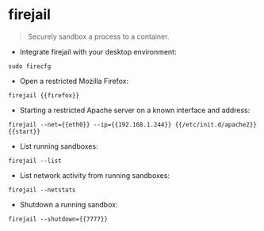 # firejail

> Securely sandbox a process to a container.

- Integrate firejail with your desktop environment:

`sudo firecfg`

- Open a restricted Mozilla Firefox:

`firejail {{firefox}}`

- Starting a restricted Apache server on a known interface and address:

`firejail --net={{eth0}} --ip={{192.168.1.244}} {{/etc/init.d/apache2}} {{start}}`

- List running sandboxes:

`firejail --list`

- List network activity from running sandboxes:

`firejail --netstats`

- Shutdown a running sandbox:

`firejail --shutdown={{7777}}`
